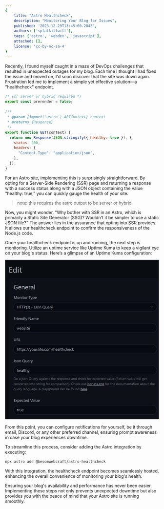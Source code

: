 ```yaml
---
{
	title: "Astro Healthcheck",
	description: "Monitoring Your Blog for Issues",
	published: '2023-12-29T13:45:00.284Z',
	authors: ['splatkillwill'],
	tags: ['astro', 'webdev', 'javascript'],
	attached: [],
	license: 'cc-by-nc-sa-4'
}
---
```


Recently, I found myself caught in a maze of DevOps challenges that resulted in unexpected outages for my blog. Each time I thought I had fixed the issue and moved on, I'd soon discover that the site was down again. Frustration led me to implement a simple yet effective solution—a "healthcheck" endpoint.

```js
/* ssr server or hybrid required */
export const prerender = false;

/**
 * @param {import('astro').APIContext} context
 * @returns {Response}
 */
export function GET(context) {
  return new Response(JSON.stringify({ healthy: true }), {
    status: 200,
    headers: {
      "Content-Type": "application/json",
    },
  });
}
```

For an Astro site, implementing this is surprisingly straightforward. By opting for a Server-Side Rendering (SSR) page and returning a response with a success status along with a JSON object containing the value "healthy: true," you can quickly gauge the health of your site.

> note: this requires the astro output to be server or hybrid

Now, you might wonder, "Why bother with SSR in an Astro, which is primarily a Static Site Generator (SSG)? Wouldn't it be simpler to use a static JSON file?" The answer lies in the assurance that opting into SSR provides. It allows our healthcheck endpoint to confirm the responsiveness of the Node.js code.

Once your healthcheck endpoint is up and running, the next step is monitoring. Utilize an uptime service like Uptime Kuma to keep a vigilant eye on your blog's status. Here’s a glimpse of an Uptime Kuma configuration:

![Uptime Kuma config watching https://yoursite.com/healthcheck ](./uptime-kuma-config.jpg)

From this point, you can configure notifications for yourself, be it through email, Discord, or any other preferred channel, ensuring prompt awareness in case your blog experiences downtime.

To streamline this process, consider adding the Astro integration by executing:

```bash
npx astro add @besomwebcraft/astro-healthcheck
```

With this integration, the healthcheck endpoint becomes seamlessly hosted, enhancing the overall convenience of monitoring your blog's health.

Ensuring your blog's availability and performance has never been easier. Implementing these steps not only prevents unexpected downtime but also provides you with the peace of mind that your Astro site is running smoothly.
